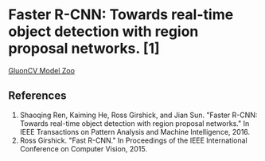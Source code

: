 # Faster R-CNN: Towards real-time object detection with region proposal networks. [1]

[GluonCV Model Zoo](http://gluon-cv.mxnet.io/model_zoo/index.html#object-detection)

## References
1. Shaoqing Ren, Kaiming He, Ross Girshick, and Jian Sun. "Faster R-CNN: Towards real-time object detection with region proposal networks." In IEEE Transactions on Pattern Analysis and Machine Intelligence, 2016.
2. Ross Girshick. "Fast R-CNN." In Proceedings of the IEEE International Conference on Computer Vision, 2015.
